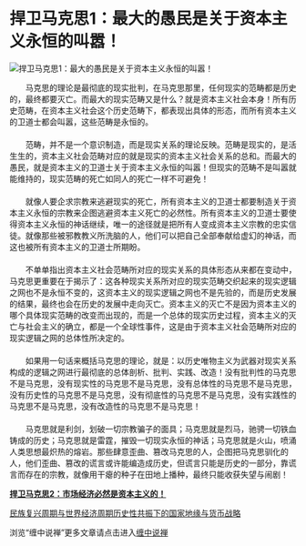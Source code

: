 捍卫马克思1：最大的愚民是关于资本主义永恒的叫嚣！
====

			

![捍卫马克思1：最大的愚民是关于资本主义永恒的叫嚣！](http://simg.sinajs.cn/blog7style/images/common/sg_trans.gif)

                                                                    

                                                                     
　　马克思的理论是最彻底的现实批判，在马克思那里，任何现实的范畴都是历史的，最终都要灭亡。而最大的现实范畴又是什么？就是资本主义社会本身！所有历史范畴，在资本主义社会这个历史范畴下，都表现出具体的形态，而所有资本主义的卫道士都会叫嚣，这些范畴是永恒的。  
　　  
　　范畴，并不是一个意识制造，而是现实关系的理论反映。范畴是现实的，是活生生的，资本主义社会范畴对应的就是现实的资本主义社会关系的总和。而最大的愚民，就是资本主义的卫道士关于资本主义永恒的叫嚣！但现实的范畴不是叫嚣就能维持的，现实范畴的死亡如同人的死亡一样不可避免！  
　　  
　　就像人要企求宗教来逃避现实的死亡，所有资本主义的卫道士都要制造关于资本主义永恒的宗教来企图逃避资本主义死亡的必然性。所有资本主义的卫道士要使得资本主义永恒的神话继续，唯一的途径就是把所有人变成资本主义宗教的忠实信徒。就像那些被邪教教义所洗脑的人，他们可以把自己全部奉献给虚幻的神话，而这也被所有资本主义的卫道士所期盼。  
　　  
　　不单单指出资本主义社会范畴所对应的现实关系的具体形态从来都在变动中，马克思更重要在于揭示了：这各种现实关系所对应的现实范畴交织起来的现实逻辑之网也不是永恒不变的，这资本主义的现实逻辑之网也不是先验的，而是历史发展的结果，最终也会在历史的发展中走向灭亡。资本主义的灭亡不是因为资本主义的哪个具体现实范畴的改变而出现的，而是一个总体的现实历史过程，资本主义的灭亡与社会主义的确立，都是一个全球性事件，这是由于资本主义社会范畴所对应的现实逻辑之网的总体性所决定的。  
　　  
　　如果用一句话来概括马克思的理论，就是：以历史唯物主义为武器对现实关系构成的逻辑之网进行最彻底的总体剖析、批判、实践、改造！没有批判性的马克思不是马克思，没有现实性的马克思不是马克思，没有总体性的马克思不是马克思，没有历史性的马克思不是马克思，没有彻底性的马克思不是马克思，没有实践性的马克思不是马克思，没有改造性的马克思不是马克思！  
　　  
　　马克思就是利剑，划破一切宗教骗子的面具；马克思就是烈马，驰骋一切铁血铸成的历史；马克思就是雷霆，摧毁一切现实永恒的神话；马克思就是火山，喷涌人类思想最炽热的熔岩。那些肆意歪曲、篡改马克思的人，企图把马克思驯化的人，他们歪曲、篡改的谎言或许能编造成历史，但谎言只能是历史的一部分，靠谎言而存在的宗教，就像用干瘪的种子在田地上播种，最终只能收获失望与闹剧！

[**捍卫马克思2：市场经济必然是资本主义的！**](http://blog.sina.com.cn/u/486e105c010005wf)  

[民族复兴周期与世界经济周期历史性共振下的国家地缘与货币战略](http://blog.sina.com.cn/u/486e105c0100069q)

                                                           

浏览“缠中说禅”更多文章请点击进入[缠中说禅](http://blog.sina.com.cn/m/chzhshch)
